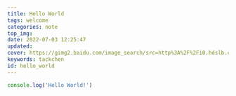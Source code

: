 ```yaml
---
title: Hello World
tags: welcome
categories: note
top_img: 
date: 2022-07-03 12:25:47
updated:
cover: https://gimg2.baidu.com/image_search/src=http%3A%2F%2Fi0.hdslb.com%2Fbfs%2Farticle%2F165354c2bcea59e835575a2e88d99fd1b1742add.jpg&refer=http%3A%2F%2Fi0.hdslb.com&app=2002&size=f9999,10000&q=a80&n=0&g=0n&fmt=auto?sec=1660489464&t=cef8f7fb35b1cb825b4f8d3c4161fce8
keywords: tackchen
id: hello_world
---
```


```js
console.log('Hello World!')
```